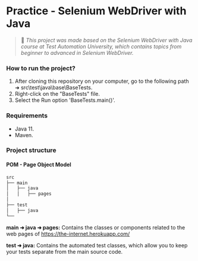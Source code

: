 # Practice - Selenium WebDriver with Java

> 📃 *This project was made based on the Selenium WebDriver with Java course at Test Automation University, 
> which contains topics from beginner to advanced in Selenium WebDriver.*

### How to run the project?
1. After cloning this repository on your computer, go to the following path ➜ src\test\java\base\BaseTests.
2. Right-click on the "BaseTests" file.
3. Select the Run option 'BaseTests.main()'.

### Requirements
- Java 11.
- Maven. 

### Project structure
#### POM - Page Object Model

```css
src
├── main
│   ├── java
│   │   ├── pages
│
├── test
│   ├── java
└── 
```

**main ➜ java ➜ pages:** Contains the classes or components related to the web pages of 
https://the-internet.herokuapp.com/

**test ➜ java:** Contains the automated test classes, which allow you to keep your tests separate from 
the main source code.

